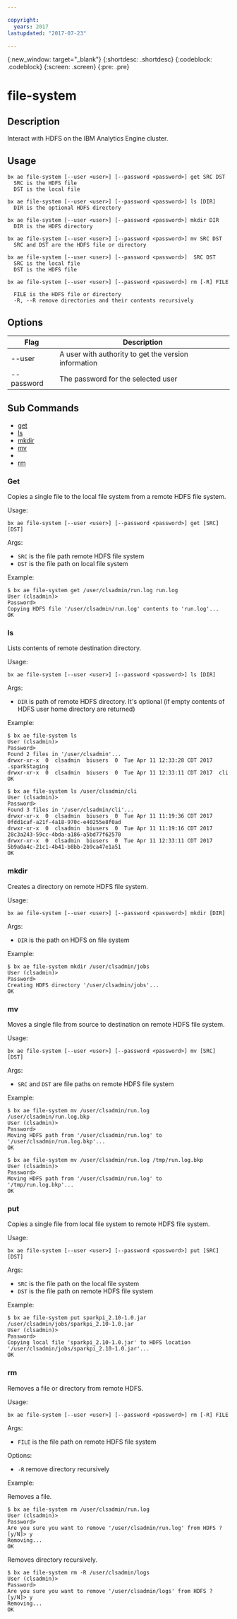 ```yaml
---

copyright:
  years: 2017
lastupdated: "2017-07-23"

---
```


<!-- Attribute definitions -->
{:new_window: target="_blank"}
{:shortdesc: .shortdesc}
{:codeblock: .codeblock}
{:screen: .screen}
{:pre: .pre}

# file-system
## Description

Interact with HDFS on the IBM Analytics Engine cluster.

## Usage

```
bx ae file-system [--user <user>] [--password <password>] get SRC DST
  SRC is the HDFS file
  DST is the local file

bx ae file-system [--user <user>] [--password <password>] ls [DIR]
  DIR is the optional HDFS directory

bx ae file-system [--user <user>] [--password <password>] mkdir DIR
  DIR is the HDFS directory

bx ae file-system [--user <user>] [--password <password>] mv SRC DST
  SRC and DST are the HDFS file or directory

bx ae file-system [--user <user>] [--password <password>]  SRC DST
  SRC is the local file
  DST is the HDFS file

bx ae file-system [--user <user>] [--password <password>] rm [-R] FILE

  FILE is the HDFS file or directory
  -R, --R remove directories and their contents recursively
```

## Options

Flag       | Description
---------- | ----------------------------------------------------
--user     | A user with authority to get the version information
--password | The password for the selected user

## Sub Commands

- [get](#get)
- [ls](#ls)
- [mkdir](#mkdir)
- [mv](#mv)
- [](#)
- [rm](#rm)

### Get

Copies a single file to the local file system from a remote HDFS file system.

Usage:

```
bx ae file-system [--user <user>] [--password <password>] get [SRC] [DST]
```

Args:

- `SRC` is the file path remote HDFS file system
- `DST` is the file path on local file system

Example:

```
$ bx ae file-system get /user/clsadmin/run.log run.log
User (clsadmin)>
Password>
Copying HDFS file '/user/clsadmin/run.log' contents to 'run.log'...
OK
```

### ls

Lists contents of remote destination directory.

Usage:

```
bx ae file-system [--user <user>] [--password <password>] ls [DIR]
```

Args:

- `DIR` is path of remote HDFS directory. It's optional (if empty contents of HDFS user home directory are returned)

Example:

```
$ bx ae file-system ls
User (clsadmin)>
Password>
Found 2 files in '/user/clsadmin'...
drwxr-xr-x  0  clsadmin  biusers  0  Tue Apr 11 12:33:28 CDT 2017  .sparkStaging
drwxr-xr-x  0  clsadmin  biusers  0  Tue Apr 11 12:33:11 CDT 2017  cli
OK
```

```
$ bx ae file-system ls /user/clsadmin/cli
User (clsadmin)>
Password>
Found 3 files in '/user/clsadmin/cli'...
drwxr-xr-x  0  clsadmin  biusers  0  Tue Apr 11 11:19:36 CDT 2017  0fdd1caf-a21f-4a18-970c-e40255e8f0ad
drwxr-xr-x  0  clsadmin  biusers  0  Tue Apr 11 11:19:16 CDT 2017  28c3a243-59cc-4bda-a186-a5bd77f62570
drwxr-xr-x  0  clsadmin  biusers  0  Tue Apr 11 12:33:11 CDT 2017  5b9a0a4c-21c1-4b41-b8bb-2b9ca47e1a51
OK
```

### mkdir

Creates a directory on remote HDFS file system.

Usage:

```
bx ae file-system [--user <user>] [--password <password>] mkdir [DIR]
```

Args:

- `DIR` is the path on HDFS on file system

Example:

```
$ bx ae file-system mkdir /user/clsadmin/jobs
User (clsadmin)>
Password>
Creating HDFS directory '/user/clsadmin/jobs'...
OK
```

### mv

Moves a single file from source to destination on remote HDFS file system.

Usage:

```
bx ae file-system [--user <user>] [--password <password>] mv [SRC] [DST]
```

Args:

- `SRC` and `DST` are file paths on remote HDFS file system

Example:

```
$ bx ae file-system mv /user/clsadmin/run.log /user/clsadmin/run.log.bkp
User (clsadmin)>
Password>
Moving HDFS path from '/user/clsadmin/run.log' to '/user/clsadmin/run.log.bkp'...
OK
```

```
$ bx ae file-system mv /user/clsadmin/run.log /tmp/run.log.bkp
User (clsadmin)>
Password>
Moving HDFS path from '/user/clsadmin/run.log' to '/tmp/run.log.bkp'...
OK
```

### put

Copies a single file from local file system to remote HDFS file system.

Usage:

```
bx ae file-system [--user <user>] [--password <password>] put [SRC] [DST]
```

Args:

- `SRC` is the file path on the local file system
- `DST` is the file path on remote HDFS file system

Example:

```
$ bx ae file-system put sparkpi_2.10-1.0.jar /user/clsadmin/jobs/sparkpi_2.10-1.0.jar
User (clsadmin)>
Password>
Copying local file 'sparkpi_2.10-1.0.jar' to HDFS location '/user/clsadmin/jobs/sparkpi_2.10-1.0.jar'...
OK
```

### rm

Removes a file or directory from remote HDFS.

Usage:

```
bx ae file-system [--user <user>] [--password <password>] rm [-R] FILE
```

Args:

- `FILE` is the file path on remote HDFS file system

Options:

- `-R` remove directory recursively

Example:

Removes a file.

```
$ bx ae file-system rm /user/clsadmin/run.log
User (clsadmin)>
Password>
Are you sure you want to remove '/user/clsadmin/run.log' from HDFS ? [y/N]> y
Removing...
OK
```

Removes directory recursively.

```
$ bx ae file-system rm -R /user/clsadmin/logs
User (clsadmin)>
Password>
Are you sure you want to remove '/user/clsadmin/logs' from HDFS ? [y/N]> y
Removing...
OK
```
